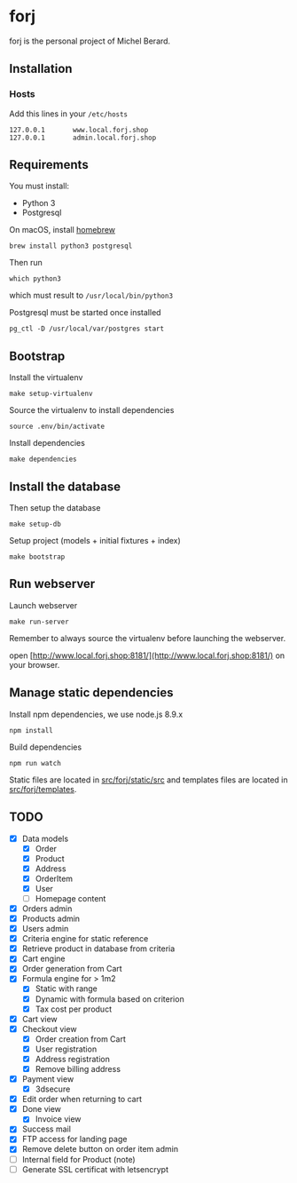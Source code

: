 # forj

forj is the personal project of Michel Berard.

## Installation

### Hosts

Add this lines in your ``/etc/hosts``

```
127.0.0.1       www.local.forj.shop
127.0.0.1       admin.local.forj.shop
```

## Requirements

You must install:

* Python 3
* Postgresql

On macOS, install [homebrew](https://brew.sh/)

```console
brew install python3 postgresql
```

Then run

```console
which python3
```

which must result to `/usr/local/bin/python3`

Postgresql must be started once installed

```console
pg_ctl -D /usr/local/var/postgres start
```

## Bootstrap

Install the virtualenv


```console
make setup-virtualenv
```

Source the virtualenv to install dependencies

```console
source .env/bin/activate
```

Install dependencies

```console
make dependencies
```

## Install the database

Then setup the database

```console
make setup-db
```

Setup project (models + initial fixtures + index)

```console
make bootstrap
```

## Run webserver

Launch webserver

```console
make run-server
```

Remember to always source the virtualenv before launching the webserver.

open [http://www.local.forj.shop:8181/](http://www.local.forj.shop:8181/) on your browser.


## Manage static dependencies

Install npm dependencies, we use node.js 8.9.x


```console
npm install
```


Build dependencies

```console
npm run watch
```

Static files are located in [src/forj/static/src](https://github.com/thoas/forj/tree/master/src/forj/static/site/src)
and templates files are located in [src/forj/templates](https://github.com/thoas/forj/tree/master/src/forj/templates).

## TODO

- [x] Data models
  - [x] Order
  - [x] Product
  - [x] Address
  - [x] OrderItem
  - [x] User
  - [ ] Homepage content
- [x] Orders admin
- [x] Products admin
- [x] Users admin
- [x] Criteria engine for static reference
- [x] Retrieve product in database from criteria
- [x] Cart engine
- [x] Order generation from Cart
- [x] Formula engine for > 1m2
  - [x] Static with range
  - [x] Dynamic with formula based on criterion
  - [x] Tax cost per product
- [x] Cart view
- [x] Checkout view
  - [x] Order creation from Cart
  - [x] User registration
  - [x] Address registration
  - [x] Remove billing address
- [x] Payment view
  - [x] 3dsecure
- [x] Edit order when returning to cart
- [x] Done view
  - [x] Invoice view
- [x] Success mail
- [x] FTP access for landing page
- [x] Remove delete button on order item admin
- [ ] Internal field for Product (note)
- [ ] Generate SSL certificat with letsencrypt
